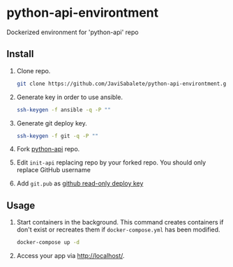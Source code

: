 # python-api-environtment
Dockerized environment for 'python-api' repo

## Install
1. Clone repo.

    ```bash
    git clone https://github.com/JaviSabalete/python-api-environtment.git
    ```

2. Generate key in order to use ansible.

    ```bash
    ssh-keygen -f ansible -q -P ""
    ```

3. Generate git deploy key.

    ```bash
    ssh-keygen -f git -q -P ""
    ```

4. Fork [python-api](https://github.com/JaviSabalete/python-api) repo.

5. Edit `init-api` replacing repo by your forked repo. You should only replace GitHub username

6. Add `git.pub` as [github read-only deploy key](https://github.com/blog/2024-read-only-deploy-keys)

## Usage

1. Start containers in the background. This command creates containers if don't exist or recreates them if `docker-compose.yml` has been modified.

    ```bash
    docker-compose up -d
    ```

2. Access your app via [http://localhost/](http://localhost/).
